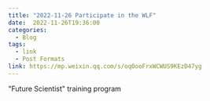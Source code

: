 ```yaml
---
title: "2022-11-26 Participate in the WLF"
date:  2022-11-26T19:36:00
categories:
  - Blog
tags:
  - link
  - Post Formats
link: https://mp.weixin.qq.com/s/oqOooFrxWCWUS9KEzD47yg
---
```

 "Future Scientist" training program
